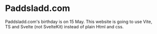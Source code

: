 # Paddsladd.com

Paddsladd.com's birthday is on 15 May. This website is going to use Vite, TS and Svelte (not SvelteKit) instead of plain Html and css.
